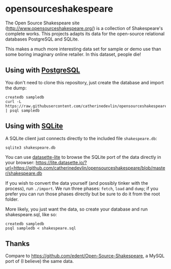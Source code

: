 # opensourceshakespeare

The Open Source Shakespeare site (http://www.opensourceshakespeare.org/) is a collection of Shakespeare's complete works. This projects adapts its data for the open-source relational databases PostgreSQL and SQLite.

This makes a much more interesting data set for sample or demo use than some boring imaginary online retailer. In this dataset, people die!

## Using with [PostgreSQL](https://www.postgresql.org/)

You don't need to clone this repository, just create the database and import the dump:

```
createdb sampledb
curl -L https://raw.githubusercontent.com/catherinedevlin/opensourceshakespeare/master/shakespeare.sql | psql sampledb
```
## Using with [SQLite](https://sqlite.org/index.html)


A SQLite client just connects directly to the included file `shakespeare.db`:

    sqlite3 shakespeare.db

You can use [datasette-lite](https://github.com/catherinedevlin/opensourceshakespeare.git) to browse the SQLite port of the data directly in your browser: https://lite.datasette.io/?url=https://github.com/catherinedevlin/opensourceshakespeare/blob/master/shakespeare.db

If you wish to convert the data yourself (and possibly tinker with the process), run `./import`. We run three phases: `fetch`, `load` and `dump`; if you prefer you can run those phases directly but be sure to do it from the root folder.

More likely, you just want the data, so create your database and run shakespeare.sql, like so:

```
createdb sampledb
psql sampledb < shakespeare.sql
```

## Thanks

Compare to https://github.com/edent/Open-Source-Shakespeare, a MySQL port of (I believe) the same data.

